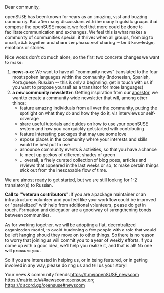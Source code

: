 ---
---
Dear community,

openSUSE has been known for years as an amazing, vast and buzzing community. But after many discussions with the many linguistic groups that compose the openSUSE mosaic, we feel that more could be done to facilitate communication and exchanges. We feel this is what makes a community of communities special: it thrives when all groups, from big to small, stick together and share the pleasure of sharing -- be it knowledge, emotions or stories.

Nice words don't do much alone, so the first two concrete changes we want to make:
1) __news-o-o__: We want to have all "community news" translated to the four most spoken languages within the community (Indonesian, Spanish, Portuguese, Russian -- this is only a beginning, get in touch with us if you want to propose yourself as a translator for more languages) 
2) __a *new* community newsletter__: Getting inspiration from our [ancestor](https://en.opensuse.org/Category:Weekly_news_issues), we want to create a community-wide newsletter that will, among other things:
    * feature amazing individuals from all over the community, putting the spotlight on what they do and how they do it, via interviews or self-coverage
    * share useful tutorials and guides on how to use your openSUSE system and how you can quickly get started with contributing
   * feature interesting packages that may use some love
   * expose places in the community where your interests and skills would be best put to use
    * announce community events & activities, so that you have a chance to meet up geekos of different shades of green
    * ... overall, a finely curated collection of blog posts, articles and reviews that appeared in the last weeks or so, to make certain things stick out from the inescapable flow of time.
    
We are almost ready to get started, but we are still looking for 1-2 translator(s) to Russian.

__Call to '"veteran contributors"__: If you are a package maintainer or an infrastructure volunteer and you feel like your workflow could be improved or "parallelized" with help from additional volunteers, please do get in touch. Formation and delegation are a good way of strengthening bonds between communities.

As for working together, we will be adopting a flat, decentralized organization model, to avoid burdening a few people with a role that would be left hanging should they move on to other things. So there is no reason to worry that joining us will commit you to a year of weekly efforts. If you come up with a good idea, we'll help you realize it, and that is all! No one will pressure you.

So if you are interested in helping us, or in being featured, or in getting involved in any way, please do ring us and tell us your story!

Your news & community friends
https://t.me/openSUSE_newscom
https://matrix.to/#/#newscom:opensuse.org
https://discord.gg/opensuse#newscom

